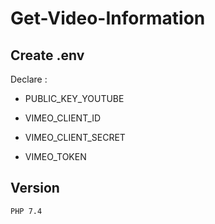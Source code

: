 # Get-Video-Information

## Create .env
Declare :
- PUBLIC_KEY_YOUTUBE

- VIMEO_CLIENT_ID
- VIMEO_CLIENT_SECRET
- VIMEO_TOKEN


## Version
`PHP 7.4`
